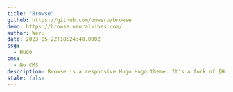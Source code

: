```yaml
---
title: "Browse"
github: https://github.com/onweru/browse
demo: https://browse.neuralvibes.com/
author: Weru
date: 2023-05-22T18:24:48.000Z
ssg:
  - Hugo
cms:
  - No CMS
description: Browse is a responsive Hugo Hugo theme. It's a fork of [Hugo Mainroad theme](https://github.com/Vimux/Mainroad), with several improvements.
stale: false
---
```

